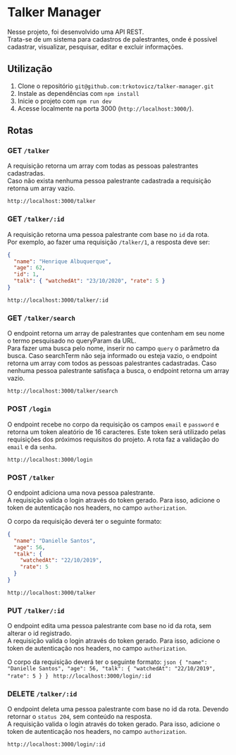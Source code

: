 # Talker Manager

Nesse projeto, foi desenvolvido uma API REST.</br>
Trata-se de um sistema para cadastros de palestrantes, onde é possível cadastrar, visualizar, pesquisar, editar e excluir informações.</br>


## Utilização
1. Clone o repositório `git@github.com:trkotovicz/talker-manager.git`
2. Instale as dependências com `npm install`
3. Inicie o projeto com `npm run dev`
4. Acesse localmente na porta 3000 (`http://localhost:3000/`).

## Rotas

### GET `/talker`

A requisição retorna um array com todas as pessoas palestrantes cadastradas. </br>
Caso não exista nenhuma pessoa palestrante cadastrada a requisição retorna um array vazio.

`http://localhost:3000/talker`

### GET `/talker/:id`

A requisição retorna uma pessoa palestrante com base no <code>id</code> da rota. </br>
Por exemplo, ao fazer uma requisição <code>/talker/1</code>, a resposta deve ser:<br />
  ```json
  {
    "name": "Henrique Albuquerque",
    "age": 62,
    "id": 1,
    "talk": { "watchedAt": "23/10/2020", "rate": 5 }
  }
  ```
`http://localhost:3000/talker/:id`

### GET `/talker/search`

O endpoint retorna um array de palestrantes que contenham em seu nome o termo pesquisado no queryParam da URL.</br>
Para fazer uma busca pelo nome, inserir no campo `query` o parâmetro da busca.
Caso searchTerm não seja informado ou esteja vazio, o endpoint retorna um array com todos as pessoas palestrantes cadastradas.
Caso nenhuma pessoa palestrante satisfaça a busca, o endpoint retorna um array vazio.

`http://localhost:3000/talker/search`

### POST `/login`

O endpoint recebe no corpo da requisição os campos `email` e `password` e retorna um token aleatório de 16 caracteres. Este token será utilizado pelas requisições dos próximos requisitos do projeto.
A rota faz a validação do  `email` e da `senha`.

`http://localhost:3000/login`

### POST `/talker`

O endpoint adiciona uma nova pessoa palestrante. </br>
A requisição valida o login através do token gerado. Para isso, adicione o token de autenticação nos headers, no campo `authorization`.</br>

O corpo da requisição deverá ter o seguinte formato:
  ```json
  {
    "name": "Danielle Santos",
    "age": 56,
    "talk": {
      "watchedAt": "22/10/2019",
      "rate": 5
    }
  }
  ```
`http://localhost:3000/talker`

### PUT `/talker/:id`

O endpoint edita uma pessoa palestrante com base no id da rota, sem alterar o id registrado. </br>
A requisição valida o login através do token gerado. Para isso, adicione o token de autenticação nos headers, no campo `authorization`.</br>

O corpo da requisição deverá ter o seguinte formato:
    ```json
    {
      "name": "Danielle Santos",
      "age": 56,
      "talk": {
        "watchedAt": "22/10/2019",
        "rate": 5
      }
    }
    ```
`http://localhost:3000/login/:id`

### DELETE `/talker/:id`

O endpoint deleta uma pessoa palestrante com base no id da rota. Devendo retornar o `status 204`, sem conteúdo na resposta. </br>
A requisição valida o login através do token gerado. Para isso, adicione o token de autenticação nos headers, no campo `authorization`. </br>

`http://localhost:3000/login/:id`
